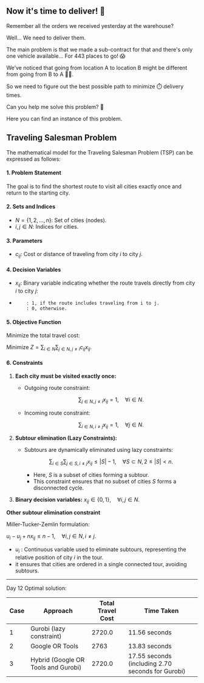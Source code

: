 ## Now it's time to deliver! 🚚


Remember all the orders we received yesterday at the warehouse?

Well... We need to deliver them.

The main problem is that we made a sub-contract for that and there's only one vehicle available... For 443 places to go! 😱

We’ve noticed that going from location A to location B might be different from going from B to A 🔄🚦.

So we need to figure out the best possible path to minimize ⏱️ delivery times.

Can you help me solve this problem? 🧩

Here you can find an instance of this problem.


## **Traveling Salesman Problem**

The mathematical model for the Traveling Salesman Problem (TSP) can be expressed as follows:

#### **1. Problem Statement**
The goal is to find the shortest route to visit all cities exactly once and return to the starting city.



#### **2. Sets and Indices**
- $N = \{1, 2, \dots, n\}$: Set of cities (nodes).
- $i, j \in N$: Indices for cities.


#### **3. Parameters**
- $c_{ij}$: Cost or distance of traveling from city $i$ to city $j$.



#### **4. Decision Variables**
- $x_{ij}$: Binary variable indicating whether the route travels directly from city $i$ to city $j$:
- 
          : 1, if the route includes traveling from i to j.
          : 0, otherwise.



#### **5. Objective Function**
Minimize the total travel cost:

$\text{Minimize } Z = \sum_{i \in N} \sum_{j \in N, j \neq i} c_{ij} x_{ij}.$



#### **6. Constraints**
1. **Each city must be visited exactly once:**
   - Outgoing route constraint:

      $$\sum_{j \in N, j \neq i} x_{ij} = 1, \quad \forall i \in N.$$
   - Incoming route constraint:
    
      $$\sum_{i \in N, i \neq j} x_{ij} = 1, \quad \forall j \in N.$$

2. **Subtour elimination (Lazy Constraints):**
   - Subtours are dynamically eliminated using lazy constraints:

     $$\sum_{i \in S} \sum_{j \in S, i \neq j} x_{ij} \leq |S| - 1, \quad \forall S \subset N, 2 \leq |S| < n.$$
     - Here, $S$ is a subset of cities forming a subtour.
     - This constraint ensures that no subset of cities $S$ forms a disconnected cycle.

3. **Binary decision variables:**
   $x_{ij} \in \{0, 1\}, \quad \forall i, j \in N.$



**Other subtour elimination constraint**

Miller-Tucker-Zemlin formulation:

$u_i - u_j + n x_{ij} \leq n - 1, \quad \forall i, j \in N, i \neq j.$
   - $u_i$ : Continuous variable used to eliminate subtours, representing the relative position of city 𝑖 in the tour.
   - it ensures that cities are ordered in a single connected tour, avoiding subtours.
---
Day 12 Optimal solution:

| Case | Approach | Total Travel Cost | Time Taken |
| ---- | -------- | ----------------- | ---------- |
| 1    | Gurobi (lazy constraint) | 2720.0 | 11.56 seconds |
| 2    | Google OR Tools | 2763 | 13.83 seconds |
| 3    | Hybrid (Google OR Tools and Gurobi) | 2720.0 | 17.55 seconds (including 2.70 seconds for Gurobi) |


